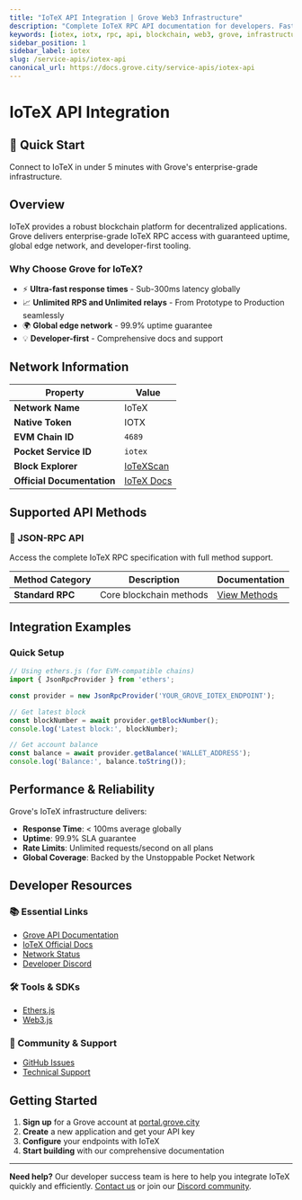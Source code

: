 ```yaml
---
title: "IoTeX API Integration | Grove Web3 Infrastructure"
description: "Complete IoTeX RPC API documentation for developers. Fast, reliable IoTeX blockchain access with Grove's enterprise infrastructure. Get started in minutes."
keywords: [iotex, iotx, rpc, api, blockchain, web3, grove, infrastructure, developers, integration]
sidebar_position: 1
sidebar_label: iotex
slug: /service-apis/iotex-api
canonical_url: https://docs.grove.city/service-apis/iotex-api
---
```


# IoTeX API Integration

<div style={{background: "linear-gradient(135deg, #00d4d4 0%, #00d4aa 100%)", color: "white", padding: "1.5rem", borderRadius: "8px", margin: "1rem 0"}}>
  <h2 style={{color: "white", marginTop: 0}}>🚀 Quick Start</h2>
  <p style={{marginBottom: 0, fontSize: "1.1rem"}}>Connect to IoTeX in under 5 minutes with Grove's enterprise-grade infrastructure.</p>
</div>

## Overview

IoTeX provides a robust blockchain platform for decentralized applications. Grove delivers enterprise-grade IoTeX RPC access with guaranteed uptime, global edge network, and developer-first tooling.

### Why Choose Grove for IoTeX?

- ⚡ **Ultra-fast response times** - Sub-300ms latency globally
- 📈 **Unlimited RPS and Unlimited relays** - From Prototype to Production seamlessly
- 🌍 **Global edge network** - 99.9% uptime guarantee
- 💡 **Developer-first** - Comprehensive docs and support

## Network Information

| Property | Value |
|----------|-------|
| **Network Name** | IoTeX |
| **Native Token** | IOTX |
| **EVM Chain ID** | `4689` |
| **Pocket Service ID** | `iotex` |
| **Block Explorer** | [IoTeXScan](https://iotexscan.io) |
| **Official Documentation** | [IoTeX Docs](https://docs.iotex.io/) |

## Supported API Methods

### 🔌 JSON-RPC API
Access the complete IoTeX RPC specification with full method support.

| Method Category | Description | Documentation |
|-----------------|-------------|---------------|
| **Standard RPC** | Core blockchain methods | [View Methods](../grove-api/api-definition/definition#json-rpc-supported-methods) |

## Integration Examples

### Quick Setup

```javascript
// Using ethers.js (for EVM-compatible chains)
import { JsonRpcProvider } from 'ethers';

const provider = new JsonRpcProvider('YOUR_GROVE_IOTEX_ENDPOINT');

// Get latest block
const blockNumber = await provider.getBlockNumber();
console.log('Latest block:', blockNumber);

// Get account balance
const balance = await provider.getBalance('WALLET_ADDRESS');
console.log('Balance:', balance.toString());
```

## Performance & Reliability

Grove's IoTeX infrastructure delivers:

- **Response Time**: < 100ms average globally
- **Uptime**: 99.9% SLA guarantee  
- **Rate Limits**: Unlimited requests/second on all plans
- **Global Coverage**: Backed by the Unstoppable Pocket Network

## Developer Resources

### 📚 Essential Links
- [Grove API Documentation](../grove-api/overview/grove-api)
- [IoTeX Official Docs](https://docs.iotex.io/)
- [Network Status](https://status.grove.city)
- [Developer Discord](https://discord.gg/build-with-grove)

### 🛠️ Tools & SDKs
- [Ethers.js](https://docs.ethers.io/)
- [Web3.js](https://web3js.readthedocs.io/)

### 💬 Community & Support
- [GitHub Issues](https://github.com/buildwithgrove/path)  
- [Technical Support](https://discord.com/channels/824324475256438814/1150805396085293106)

## Getting Started

1. **Sign up** for a Grove account at [portal.grove.city](https://portal.grove.city)
2. **Create** a new application and get your API key
3. **Configure** your endpoints with IoTeX
4. **Start building** with our comprehensive documentation

---

<div style={{background: "#f8f9fa", padding: "1rem", borderLeft: "4px solid #007bff", margin: "1rem 0"}}>
  <strong>Need help?</strong> Our developer success team is here to help you integrate IoTeX quickly and efficiently. <a href="mailto:portal@grove.city">Contact us</a> or join our <a href="https://discord.gg/build-with-grove">Discord community</a>.
</div>
